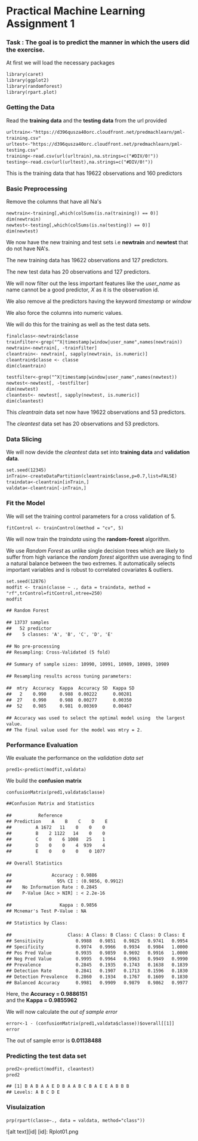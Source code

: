 Practical Machine Learning Assignment 1
========================================================
### Task : The goal is to predict the manner in which the users did the exercise.

At first we will load the necessary packages

```{r}
library(caret)
library(ggplot2)
library(randomforest)
library(rpart.plot)
```
### Getting the Data

Read the **training data** and the **testing data** from the url provided

```{r}
urltrain<-"https://d396qusza40orc.cloudfront.net/predmachlearn/pml-training.csv"
urltest<-"https://d396qusza40orc.cloudfront.net/predmachlearn/pml-testing.csv"
training<-read.csv(url(urltrain),na.strings=c("#DIV/0!"))
testing<-read.csv(url(urltest),na.strings=c("#DIV/0!"))
```

This is the training data that has 19622 observations and 160 predictors

### Basic Preprocessing

Remove the columns that have all Na's

```{r}
newtrain<-training[,which(colSums(is.na(training)) == 0)]
dim(newtrain)
newtest<-testing[,which(colSums(is.na(testing)) == 0)]
dim(newtest)
```
We now have the new training and test sets i.e **newtrain** and **newtest** that do not have NA's.

The new training data has 19622 observations and 127 predictors. 

The new test data has 20 observations and 127 predictors.

We will now filter out the less important features like the *user_name* as name cannot be a good predictor, *X* as it is the observation id.   

We also remove al the predictors having the keyword *timestamp* or *window*    

We also force the columns into numeric values.     

We will do this for the training as well as the test data sets. 


```{r}
finalclass<-newtrain$classe
trainfilter<-grep("^X|timestamp|window|user_name",names(newtrain))
newtrain<-newtrain[, -trainfilter]
cleantrain<- newtrain[, sapply(newtrain, is.numeric)]
cleantrain$classe <- classe
dim(cleantrain)
```
```{r}
testfilter<-grep("^X|timestamp|window|user_name",names(newtest))
newtest<-newtest[, -testfilter]
dim(newtest)
cleantest<- newtest[, sapply(newtest, is.numeric)]
dim(cleantest)
```

This *cleantrain* data set now have 19622 observations and 53 predictors.

The *cleantest* data set has 20 observations and 53 predictors.

### Data Slicing

We will now devide the *cleantest* data set into **training data** and **validation data**.    

```{r}
set.seed(12345)
inTrain<-createDataPartition(cleantrain$classe,p=0.7,list=FALSE)
traindata<-cleantrain[inTrain,]
valdata<-cleantrain[-inTrain,]
```

### Fit the Model 

We will set the training control parameters for a cross validation of 5.   

```{r}
fitControl <- trainControl(method = "cv", 5)
```
We will now train the *traindata* using the **random-forest** algorithm.

We use *Random Forest* as unlike single decision trees which are likely to suffer from 
high variance the *random forest* algorithm use averaging to find a natural balance between
the two extremes. It automatically selects important variables and is robust to correlated covariates & outliers.   

```{r}
set.seed(12876)
modfit <- train(classe ~ ., data = traindata, method = "rf",trControl=fitControl,ntree=250)
modfit
```

```{r}
## Random Forest 

## 13737 samples
##   52 predictor
##    5 classes: 'A', 'B', 'C', 'D', 'E' 

## No pre-processing
## Resampling: Cross-Validated (5 fold) 

## Summary of sample sizes: 10990, 10991, 10989, 10989, 10989 

## Resampling results across tuning parameters:

##  mtry  Accuracy  Kappa  Accuracy SD  Kappa SD
##   2    0.990     0.988  0.00222      0.00281 
##  27    0.990     0.988  0.00277      0.00350 
##  52    0.985     0.981  0.00369      0.00467 

## Accuracy was used to select the optimal model using  the largest value.
## The final value used for the model was mtry = 2.
```

### Performance Evaluation

We evaluate the performance on the *validation data set*    

```{r}
pred1<-predict(modfit,valdata)
```

We build the **confusion matrix** 

```{r}
confusionMatrix(pred1,valdata$classe)
```

```{r}
##Confusion Matrix and Statistics

##          Reference
## Prediction    A    B    C    D    E
##         A 1672   11    0    0    0
##         B    2 1122   14    0    0
##         C    0    6 1008   25    1
##         D    0    0    4  939    4
##         E    0    0    0    0 1077

## Overall Statistics
                                          
##               Accuracy : 0.9886          
##                 95% CI : (0.9856, 0.9912)
##    No Information Rate : 0.2845          
##    P-Value [Acc > NIR] : < 2.2e-16       
                                          
##                  Kappa : 0.9856          
## Mcnemar's Test P-Value : NA              

## Statistics by Class:

##                     Class: A Class: B Class: C Class: D Class: E
## Sensitivity            0.9988   0.9851   0.9825   0.9741   0.9954
## Specificity            0.9974   0.9966   0.9934   0.9984   1.0000
## Pos Pred Value         0.9935   0.9859   0.9692   0.9916   1.0000
## Neg Pred Value         0.9995   0.9964   0.9963   0.9949   0.9990
## Prevalence             0.2845   0.1935   0.1743   0.1638   0.1839
## Detection Rate         0.2841   0.1907   0.1713   0.1596   0.1830
## Detection Prevalence   0.2860   0.1934   0.1767   0.1609   0.1830
## Balanced Accuracy      0.9981   0.9909   0.9879   0.9862   0.9977
```

Here, the **Accuracy = 0.9886151**     
and the **Kappa = 0.9855962**    

We will now calculate the *out of sample error*    

```{r}
error<-1 - (confusionMatrix(pred1,valdata$classe))$overall[[1]]
error
```
The out of sample error is  **0.01138488**     

### Predicting the test data set

```{r}
pred2<-predict(modfit, cleantest)
pred2
```

```{r}
## [1] B A B A A E D B A A B C B A E E A B B B
## Levels: A B C D E
```

### Visulaization

```{r}
prp(rpart(classe~., data = valdata, method="class"))
```

![alt text][id]
[id]: Rplot01.png 

